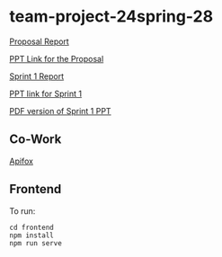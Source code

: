 # team-project-24spring-28 

[Proposal Report](mds/proposal/report1-28.md)

[PPT Link for the Proposal](https://www.canva.cn/design/DAF_rurF4wg/NMOKZVrbbEFv28AQGcyhUg/view?utm_content=DAF_rurF4wg&utm_campaign=designshare&utm_medium=link&utm_source=editor)

[Sprint 1 Report](mds/sprint1/design-28.md)

[PPT link for Sprint 1](https://www.canva.cn/design/DAGCYtnNrFM/GuQyQc4o-4rSKQwtrB3zlA/view?utm_content=DAGCYtnNrFM&utm_campaign=designshare&utm_medium=link&utm_source=editor)

[PDF version of Sprint 1 PPT](mds/sprint1/sprint1-28.pdf)

## Co-Work
[Apifox](https://app.apifox.com/project/4284000)

## Frontend
To run:
```
cd frontend
npm install
npm run serve
```
